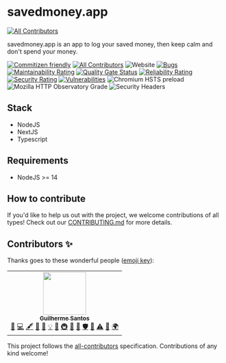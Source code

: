 # savedmoney.app
<!-- ALL-CONTRIBUTORS-BADGE:START - Do not remove or modify this section -->
[![All Contributors](https://img.shields.io/badge/all_contributors-1-orange.svg?style=flat-square)](#contributors-)
<!-- ALL-CONTRIBUTORS-BADGE:END -->

savedmoney.app is an app to log your saved money, then keep calm and don't spend
your money.

[![Commitizen friendly](https://img.shields.io/badge/commitizen-friendly-brightgreen.svg)](http://commitizen.github.io/cz-cli/)
[![All Contributors](https://img.shields.io/badge/all_contributors-1-orange.svg?style=flat-square)](#contributors)
![Website](https://img.shields.io/website?up_color=green&up_message=online&url=https%3A%2F%2Fsavedmoney.app)
[![Bugs](https://sonarcloud.io/api/project_badges/measure?project=guidroid_savedmoney.app&metric=bugs)](https://sonarcloud.io/dashboard?id=guidroid_savedmoney.app)
[![Maintainability Rating](https://sonarcloud.io/api/project_badges/measure?project=guidroid_savedmoney.app&metric=sqale_rating)](https://sonarcloud.io/dashboard?id=guidroid_savedmoney.app)
[![Quality Gate Status](https://sonarcloud.io/api/project_badges/measure?project=guidroid_savedmoney.app&metric=alert_status)](https://sonarcloud.io/dashboard?id=guidroid_savedmoney.app)
[![Reliability Rating](https://sonarcloud.io/api/project_badges/measure?project=guidroid_savedmoney.app&metric=reliability_rating)](https://sonarcloud.io/dashboard?id=guidroid_savedmoney.app)
[![Security Rating](https://sonarcloud.io/api/project_badges/measure?project=guidroid_savedmoney.app&metric=security_rating)](https://sonarcloud.io/dashboard?id=guidroid_savedmoney.app)
[![Vulnerabilities](https://sonarcloud.io/api/project_badges/measure?project=guidroid_savedmoney.app&metric=vulnerabilities)](https://sonarcloud.io/dashboard?id=guidroid_savedmoney.app)
![Chromium HSTS preload](https://img.shields.io/hsts/preload/savedmoney.app)
![Mozilla HTTP Observatory Grade](https://img.shields.io/mozilla-observatory/grade-score/savedmoney.app?publish)
![Security Headers](https://img.shields.io/security-headers?url=https%3A%2F%2Fsavedmoney.app)
## Stack

- NodeJS
- NextJS
- Typescript

## Requirements

- NodeJS >= 14

## How to contribute

If you'd like to help us out with the project, we welcome contributions of all types! Check out our [CONTRIBUTING.md](CONTRIBUTING.md) for more details.
## Contributors ✨

Thanks goes to these wonderful people ([emoji key](https://allcontributors.org/docs/en/emoji-key)):

<!-- ALL-CONTRIBUTORS-LIST:START - Do not remove or modify this section -->
<!-- prettier-ignore-start -->
<!-- markdownlint-disable -->
<table>
  <tr>
    <td align="center"><a href="http://www.tytow.com/"><img src="https://avatars.githubusercontent.com/u/10600408?v=4?s=100" width="100px;" alt=""/><br /><sub><b>Guilherme Santos</b></sub></a><br /><a href="#question-guidroid" title="Answering Questions">💬</a> <a href="https://github.com/guidroid/savedmoney.app/commits?author=guidroid" title="Code">💻</a> <a href="#content-guidroid" title="Content">🖋</a> <a href="#design-guidroid" title="Design">🎨</a> <a href="https://github.com/guidroid/savedmoney.app/commits?author=guidroid" title="Documentation">📖</a> <a href="#example-guidroid" title="Examples">💡</a> <a href="#ideas-guidroid" title="Ideas, Planning, & Feedback">🤔</a> <a href="#infra-guidroid" title="Infrastructure (Hosting, Build-Tools, etc)">🚇</a> <a href="#maintenance-guidroid" title="Maintenance">🚧</a> <a href="#projectManagement-guidroid" title="Project Management">📆</a> <a href="#security-guidroid" title="Security">🛡️</a> <a href="#talk-guidroid" title="Talks">📢</a> <a href="https://github.com/guidroid/savedmoney.app/commits?author=guidroid" title="Tests">⚠️</a> <a href="#tool-guidroid" title="Tools">🔧</a> <a href="#translation-guidroid" title="Translation">🌍</a></td>
  </tr>
</table>

<!-- markdownlint-restore -->
<!-- prettier-ignore-end -->

<!-- ALL-CONTRIBUTORS-LIST:END -->

This project follows the [all-contributors](https://github.com/all-contributors/all-contributors) specification. Contributions of any kind welcome!
